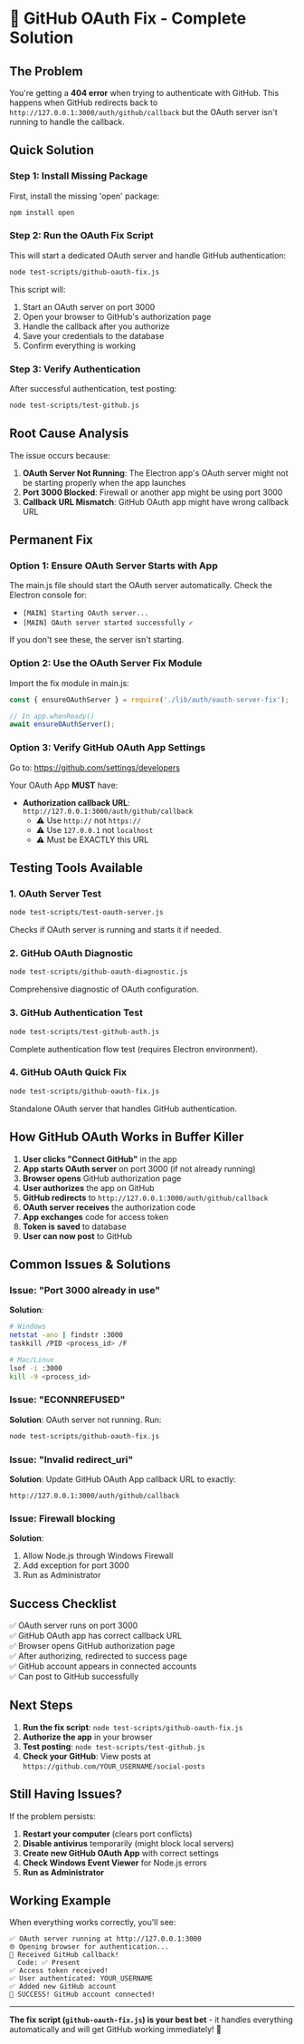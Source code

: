 # 🔧 GitHub OAuth Fix - Complete Solution

## The Problem
You're getting a **404 error** when trying to authenticate with GitHub. This happens when GitHub redirects back to `http://127.0.0.1:3000/auth/github/callback` but the OAuth server isn't running to handle the callback.

## Quick Solution

### Step 1: Install Missing Package
First, install the missing 'open' package:
```bash
npm install open
```

### Step 2: Run the OAuth Fix Script
This will start a dedicated OAuth server and handle GitHub authentication:
```bash
node test-scripts/github-oauth-fix.js
```

This script will:
1. Start an OAuth server on port 3000
2. Open your browser to GitHub's authorization page
3. Handle the callback after you authorize
4. Save your credentials to the database
5. Confirm everything is working

### Step 3: Verify Authentication
After successful authentication, test posting:
```bash
node test-scripts/test-github.js
```

## Root Cause Analysis

The issue occurs because:
1. **OAuth Server Not Running**: The Electron app's OAuth server might not be starting properly when the app launches
2. **Port 3000 Blocked**: Firewall or another app might be using port 3000
3. **Callback URL Mismatch**: GitHub OAuth app might have wrong callback URL

## Permanent Fix

### Option 1: Ensure OAuth Server Starts with App
The main.js file should start the OAuth server automatically. Check the Electron console for:
- `[MAIN] Starting OAuth server...`
- `[MAIN] OAuth server started successfully ✓`

If you don't see these, the server isn't starting.

### Option 2: Use the OAuth Server Fix Module
Import the fix module in main.js:
```javascript
const { ensureOAuthServer } = require('./lib/auth/oauth-server-fix');

// In app.whenReady()
await ensureOAuthServer();
```

### Option 3: Verify GitHub OAuth App Settings
Go to: https://github.com/settings/developers

Your OAuth App **MUST** have:
- **Authorization callback URL**: `http://127.0.0.1:3000/auth/github/callback`
  - ⚠️ Use `http://` not `https://`
  - ⚠️ Use `127.0.0.1` not `localhost`
  - ⚠️ Must be EXACTLY this URL

## Testing Tools Available

### 1. OAuth Server Test
```bash
node test-scripts/test-oauth-server.js
```
Checks if OAuth server is running and starts it if needed.

### 2. GitHub OAuth Diagnostic
```bash
node test-scripts/github-oauth-diagnostic.js
```
Comprehensive diagnostic of OAuth configuration.

### 3. GitHub Authentication Test
```bash
node test-scripts/test-github-auth.js
```
Complete authentication flow test (requires Electron environment).

### 4. GitHub OAuth Quick Fix
```bash
node test-scripts/github-oauth-fix.js
```
Standalone OAuth server that handles GitHub authentication.

## How GitHub OAuth Works in Buffer Killer

1. **User clicks "Connect GitHub"** in the app
2. **App starts OAuth server** on port 3000 (if not already running)
3. **Browser opens** GitHub authorization page
4. **User authorizes** the app on GitHub
5. **GitHub redirects** to `http://127.0.0.1:3000/auth/github/callback`
6. **OAuth server receives** the authorization code
7. **App exchanges** code for access token
8. **Token is saved** to database
9. **User can now post** to GitHub

## Common Issues & Solutions

### Issue: "Port 3000 already in use"
**Solution**: 
```bash
# Windows
netstat -ano | findstr :3000
taskkill /PID <process_id> /F

# Mac/Linux
lsof -i :3000
kill -9 <process_id>
```

### Issue: "ECONNREFUSED"
**Solution**: OAuth server not running. Run:
```bash
node test-scripts/github-oauth-fix.js
```

### Issue: "Invalid redirect_uri"
**Solution**: Update GitHub OAuth App callback URL to exactly:
```
http://127.0.0.1:3000/auth/github/callback
```

### Issue: Firewall blocking
**Solution**: 
1. Allow Node.js through Windows Firewall
2. Add exception for port 3000
3. Run as Administrator

## Success Checklist

✅ OAuth server runs on port 3000  
✅ GitHub OAuth app has correct callback URL  
✅ Browser opens GitHub authorization page  
✅ After authorizing, redirected to success page  
✅ GitHub account appears in connected accounts  
✅ Can post to GitHub successfully  

## Next Steps

1. **Run the fix script**: `node test-scripts/github-oauth-fix.js`
2. **Authorize the app** in your browser
3. **Test posting**: `node test-scripts/test-github.js`
4. **Check your GitHub**: View posts at `https://github.com/YOUR_USERNAME/social-posts`

## Still Having Issues?

If the problem persists:
1. **Restart your computer** (clears port conflicts)
2. **Disable antivirus** temporarily (might block local servers)
3. **Create new GitHub OAuth App** with correct settings
4. **Check Windows Event Viewer** for Node.js errors
5. **Run as Administrator**

## Working Example

When everything works correctly, you'll see:
```
✅ OAuth server running at http://127.0.0.1:3000
🌐 Opening browser for authentication...
📨 Received GitHub callback!
  Code: ✅ Present
✅ Access token received!
✅ User authenticated: YOUR_USERNAME
✅ Added new GitHub account
🎉 SUCCESS! GitHub account connected!
```

---

**The fix script (`github-oauth-fix.js`) is your best bet** - it handles everything automatically and will get GitHub working immediately! 🚀
